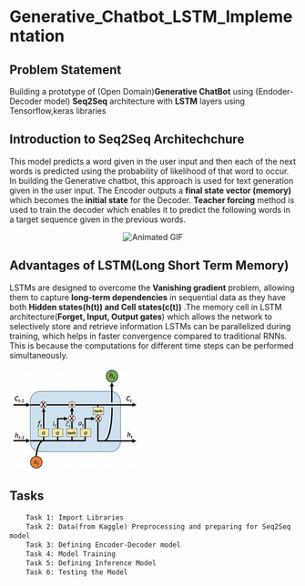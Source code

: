 # Generative_Chatbot_LSTM_Implementation

## Problem Statement
Building a prototype of (Open Domain)**Generative ChatBot** using (Endoder-Decoder model) **Seq2Seq** architecture with **LSTM** layers using Tensorflow,keras libraries

## Introduction to Seq2Seq Architechchure

This model predicts a word given in the user input and then each of the next words is predicted using the probability of likelihood of that word to occur. In building the Generative chatbot, this approach is used for text generation given in the user input.
The Encoder outputs a **final state vector (memory)** which becomes the **initial state** for the Decoder. **Teacher forcing** method is used to train the decoder which enables it to predict the following words in a target sequence given in the previous words. 

<p align="center">
  <img src="https://cdn-images-1.medium.com/max/1600/1*bnRvZDDapHF8Gk8soACtCQ.gif" alt="Animated GIF">
</p>

## Advantages of LSTM(Long Short Term Memory)
LSTMs are designed to overcome the **Vanishing gradient** problem, allowing them to capture **long-term dependencies** in sequential data as they have both **Hidden states(h(t)) and Cell states(c(t))** .The memory cell in LSTM architecture(**Forget, Input, Output gates**) which allows the network to selectively store and retrieve information
LSTMs can be parallelized during training, which helps in faster convergence compared to traditional RNNs. This is because the computations for different time steps can be performed simultaneously.

![Alt Text](https://github.com/Jagruthi-Sarikonda/Generative_Chatbot_LSTM_Implementation/blob/main/lstm_memory_cell.jpg "LSTM Memory cell")

## Tasks
```
    Task 1: Import Libraries
    Task 2: Data(from Kaggle) Preprocessing and preparing for Seq2Seq model
    Task 3: Defining Encoder-Decoder model
    Task 4: Model Training
    Task 5: Defining Inference Model
    Task 6: Testing the Model
```
